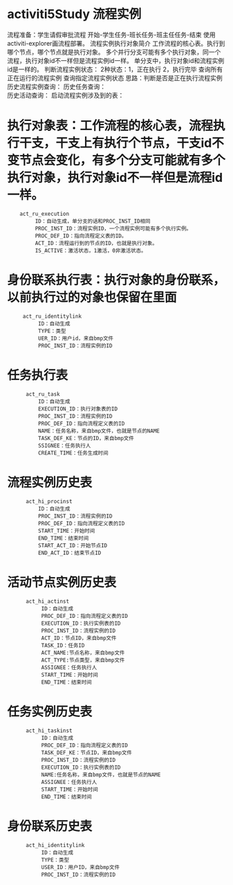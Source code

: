 # activiti5Study 流程实例
流程准备：学生请假审批流程
    开始-学生任务-班长任务-班主任任务-结束
    使用activiti-explorer画流程部署。
流程实例执行对象简介
    工作流程的核心表。执行到哪个节点，哪个节点就是执行对象。
    多个并行分支可能有多个执行对象，同一个流程，执行对象id不一样但是流程实例id一样。
    单分支中，执行对象id和流程实例id是一样的。
判断流程实例状态：
     2种状态：1，正在执行 2，执行完毕
查询所有正在运行的流程实例
查询指定流程实例状态
    思路：判断是否是正在执行流程实例
历史流程实例查询：
历史任务查询：   
历史活动查询： 
启动流程实例涉及到的表：
   # 执行对象表：工作流程的核心表，流程执行干支，干支上有执行个节点，干支id不变节点会变化，有多个分支可能就有多个执行对象，执行对象id不一样但是流程id一样。
        act_ru_execution
             ID：自动生成，单分支的话和PROC_INST_ID相同
             PROC_INST_ID：流程实例ID，一个流程实例可能有多个执行实例。
             PROC_DEF_ID：指向流程定义表的ID。
             ACT_ID：流程运行到的节点的ID，也就是执行对象。
             IS_ACTIVE：激活状态，1激活，0非激活状态。
   # 身份联系执行表：执行对象的身份联系，以前执行过的对象也保留在里面
         act_ru_identitylink
              ID：自动生成
              TYPE：类型
              UER_ID：用户id，来自bmp文件
              PROC_INST_ID：流程实例的ID
   # 任务执行表
          act_ru_task 
              ID：自动生成
              EXECUTION_ID：执行对象表的ID
              PROC_INST_ID：流程实例的ID
              PROC_DEF_ID：指向流程定义表的ID  
              NAME：任务名称，来自bmp文件，也就是节点的NAME
              TASK_DEF_KE：节点的ID，来自bmp文件
              SSIGNEE：任务执行人  
              CREATE_TIME：任务生成时间
   # 流程实例历史表
          act_hi_procinst
              ID：自动生成 
              PROC_INST_ID：流程实例的ID
              PROC_DEF_ID：指向流程定义表的ID  
              START_TIME：开始时间
              END_TIME：结束时间
              START_ACT_ID：开始节点ID
              END_ACT_ID：结束节点ID
   # 活动节点实例历史表
          act_hi_actinst
               ID：自动生成 
               PROC_DEF_ID：指向流程定义表的ID
               EXECUTION_ID：执行实例表的ID
               PROC_INST_ID：流程实例的ID
               ACT_ID：节点ID，来自bmp文件
               TASK_ID：任务ID
               ACT_NAME:节点名称，来自bmp文件
               ACT_TYPE:节点类型，来自bmp文件
               ASSIGNEE：任务执行人
               START_TIME：开始时间
               END_TIME：结束时间
   # 任务实例历史表 
          act_hi_taskinst
               ID：自动生成 
               PROC_DEF_ID：指向流程定义表的ID
               TASK_DEF_KE：节点ID，来自bmp文件
               PROC_INST_ID：流程实例的ID
               EXECUTION_ID：执行实例表的ID
               NAME:任务名称，来自bmp文件，也就是节点的NAME
               ASSIGNEE：任务执行人
               START_TIME：开始时间
               END_TIME：结束时间
   # 身份联系历史表 
          act_hi_identitylink
               ID：自动生成 
               TYPE：类型
               USER_ID：用户ID，来自bmp文件
               PROC_INST_ID：流程实例的ID
      